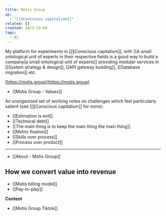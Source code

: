 ```yaml
---
title: Motis Group
up:
  - "[[§Conscious capitalism]]"
related: []
created: 2023-10-09
tags:
  - 0🌲
---
```

My platform for experiments in [[§Conscious capitalism]], with [[A small ontological unit of experts in their respective fields is a good way to build a company|a small ontological unit of experts]] providing modular services in [[System strategy & design]], [[API gateway building]], [[Database migration]] etc.

[https://motis.group](https://motis.group)

- [[Motis Group - Values]]

An unorganized set of working notes on challenges which feel particularly salient (see [[§Conscious capitalism]] for more):

- [[Estimation is evil]]
- [[Technical debt]]
- [[The main thing is to keep the main thing the main thing]]
- [[Metric fixation]]
- [[Skills over process]]
- [[Process over product]]

---

- [[About - Motis Group]]

## How we convert value into revenue

- [[Motis billing model]]
- [[Pay-to-play]]

**Content**

- [[Motis Group Tiktok]]